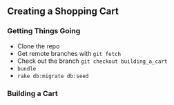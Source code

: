 ## Creating a Shopping Cart

### Getting Things Going

* Clone the repo
* Get remote branches with `git fetch`
* Check out the branch `git checkout building_a_cart`
* `bundle`
* `rake db:migrate db:seed`

### Building a Cart
